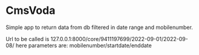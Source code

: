 # CmsVoda
Simple app to return data from db filtered in date range and mobilenumber.

Url to be called is 127.0.0.1:8000/core/9411197699/2022-09-01/2022-09-08/ here parameters are:  mobilenumber/startdate/enddate
